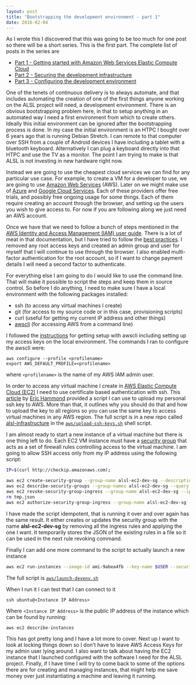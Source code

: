 ```yaml
---
layout: post
title: "Bootstrapping the development environment - part 1"
date: 2016-02-04
---
```


As I wrote this I discovered that this was going to be too much for one post so there will be a short series.  This is the first part.  The complete list of posts in the series are

- [Part 1 - Getting started with Amazon Web Services Elastic Compute Cloud](/2016/02/04/bootstrapping-the-development-environment-1.html)
- [Part 2 - Securing the development infrastructure](/2016/02/08/bootstrapping-the-development-environment-2.html)
- [Part 3 - Configuring the development environment](/2016/02/10/bootstrapping-the-development-environment-3.html)

<!--excerpt.start-->
One of the tenets of continuous delivery is to always automate, and that includes automating the creation of one of the first things anyone working on the ALSL project will need, a development environment.  There is an obvious bootstrapping problem here, in that to setup anything in an automated way I need a first environment from which to create others.  Ideally this initial environment can be ignored after the bootstrapping process is done.  In my case the initial environment is an HTPC I bought over 6 years ago that is running Debian Stretch.  I can remote to that computer over SSH from a couple of Android devices I have including a tablet with a bluetooth keyboard.  Alternatively I can plug a keyboard directly into that HTPC and use the TV as a monitor.  The point I am trying to make is that ALSL is not investing in new hardware right now.  
<!--excerpt.end-->
Instead we are going to use the cheapest cloud services we can find for any particular use case.  For example, to create a VM for a developer to use, we are going to use [Amazon Web Services](https://aws.amazon.com/) (AWS).  Later on we might make use of [Azure](https://azure.microsoft.com) and [Google Cloud Services](https://cloud.google.com/).  Each of these providers offer free trials, and possibly free ongoing usage for some things.  Each of them require creating an account through the browser, and setting up the users you wish to give access to.  For now if you are following along we just need an AWS account.  

Once we have that we need to follow a bunch of steps mentioned in the [AWS Identity and Access Management (IAM) user guide](http://docs.aws.amazon.com/IAM/latest/UserGuide/introduction.html).  There is a lot of meat in that documentation, but I have tried to follow the [best practices](http://docs.aws.amazon.com/IAM/latest/UserGuide/best-practices.html).  I removed any root access keys and created an admin group and user for myself that I will continue to use through the browser.  I also enabled multi-factor authentication for the root account, so if I want to change payment details I will need a second factor to authenticate.

For everything else I am going to do I would like to use the command line.  That will make it possible to script the steps and keep them in source control.  So before I do anything, I need to make sure I have a local environment with the following packages installed:

- ssh (to access any virtual machines I create)
- git (for access to my source code or in this case, provisioning scripts)
- curl (useful for getting my current IP address and other things)
- [awscli](https://aws.amazon.com/cli/) (for accessing AWS from a command line)

I followed the [instructions](http://docs.aws.amazon.com/cli/latest/userguide/cli-chap-getting-set-up.html) for getting setup with awscli including setting up my access keys on the local environment.  The commands I ran to configure the awscli were:

    aws configure --profile <profilename>
    export AWS_DEFAULT_PROFILE=<profilename>
    
where `<profilename>` is the name of my AWS IAM admin user.

In order to access any virtual machine I create in [AWS Elastic Compute Cloud (EC2)](https://aws.amazon.com/ec2/) I need to use certificate based authentication with ssh.  This [article](https://alestic.com/2010/10/ec2-ssh-keys/) by [Eric Hammond](https://twitter.com/esh) provided a script I can use to upload my personal ssh key to AWS.  More than that, it outlines why you should do that and how to upload the key to all regions so you can use the same key to access virtual machines in any AWS region.  The full script is in a new repo called [alsl-infrastructure](https://github.com/mshogren/alsl-infrastructure) in the [`aws/upload-ssh-keys.sh`](https://github.com/mshogren/alsl-infrastructure/blob/master/aws/upload-ssh-keys.sh) shell script.

I am almost ready to start a new instance of a virtual machine but there is one thing left to do.  Each EC2 VM instance must have a [security group](http://docs.aws.amazon.com/AWSEC2/latest/UserGuide/using-network-security.html) that acts as a set of firewall rules controlling access to the virtual machine.  I am going to allow SSH access only from my IP address using the following script:

``` bash
IP=$(curl http://checkip.amazonaws.com);

aws ec2 create-security-group --group-name alsl-ec2-dev-sg --description "Security group for developer instances"
aws ec2 describe-security-groups --group-names alsl-ec2-dev-sg --query SecurityGroups[0].IpPermissions > tmp.json
aws ec2 revoke-security-group-ingress --group-name alsl-ec2-dev-sg --ip-permissions file://tmp.json
rm tmp.json
aws ec2 authorize-security-group-ingress --group-name alsl-ec2-dev-sg --protocol tcp --port 22 --cidr $IP/32
```

I have made the script idempotent, that is running it over and over again has the same result.  It either creates or updates the security group with the name **alsl-ec2-dev-sg** by removing all the ingress rules and applying the one I want.  It temporarily stores the JSON of the existing rules in a file so it can be used in the next rule revoking command.

Finally I can add one more command to the script to actually launch a new instance

``` bash
aws ec2 run-instances --image-id ami-9abea4fb --key-name $USER --security-groups alsl-ec2-dev-sg --instance-type t2.micro 
```
The full script is [`aws/launch-devenv.sh`](https://github.com/mshogren/alsl-infrastructure/blob/master/aws/launch-devenv.sh)

When I run it I can test that I can connect to it

    ssh ubuntu@<Instance IP Address>
    
Where `<Instance IP Address>` is the public IP address of the instance which can be found by running:

    aws ec2 describe-instances

This has got pretty long and I have a lot more to cover.  Next up I want to look at locking things down so I don't have to leave AWS Access Keys for my admin user lying around.  I also want to talk about having the EC2 instance that I launched configured with the software I need for the ALSL project.  Finally, if I have time I will try to come back to some of the options there are for creating and managing instances, that might help me save money over just instantiating a machine and leaving it running.
